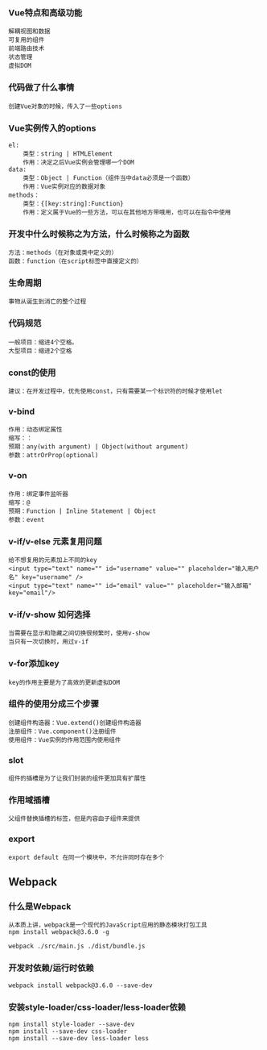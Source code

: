 ### Vue特点和高级功能
	解耦视图和数据
	可复用的组件
	前端路由技术
	状态管理
	虚拟DOM

### 代码做了什么事情
	创建Vue对象的时候，传入了一些options

### Vue实例传入的options
	el:
		类型：string | HTMLElement
		作用：决定之后Vue实例会管理哪一个DOM
	data:
		类型：Object | Function（组件当中data必须是一个函数）
		作用：Vue实例对应的数据对象
	methods：
		类型：{[key:string]:Function}
		作用：定义属于Vue的一些方法，可以在其他地方带哦用，也可以在指令中使用

### 开发中什么时候称之为方法，什么时候称之为函数
	方法：methods（在对象或类中定义的）
	函数：function（在script标签中直接定义的）

### 生命周期
	事物从诞生到消亡的整个过程

### 代码规范
	一般项目：缩进4个空格。 
	大型项目：缩进2个空格

### const的使用
	建议：在开发过程中，优先使用const，只有需要某一个标识符的时候才使用let

### v-bind
	作用：动态绑定属性
	缩写：：
	预期：any(with argument) | Object(without argument)
	参数：attrOrProp(optional)

### v-on
	作用：绑定事件监听器
	缩写：@
	预期：Function | Inline Statement | Object
	参数：event

### v-if/v-else 元素复用问题
	给不想复用的元素加上不同的key
	<input type="text" name="" id="username" value="" placeholder="输入用户名" key="username" />
	<input type="text" name="" id="email" value="" placeholder="输入邮箱" key="email"/>
	
### v-if/v-show 如何选择
	当需要在显示和隐藏之间切换很频繁时，使用v-show
	当只有一次切换时，用过v-if

### v-for添加key
	key的作用主要是为了高效的更新虚拟DOM
	
### 组件的使用分成三个步骤
	创建组件构造器：Vue.extend()创建组件构造器
	注册组件：Vue.component()注册组件
	使用组件：Vue实例的作用范围内使用组件
	
### slot
	组件的插槽是为了让我们封装的组件更加具有扩展性

### 作用域插槽
	父组件替换插槽的标签，但是内容由子组件来提供

### export
	export default 在同一个模块中，不允许同时存在多个
	
## Webpack
### 什么是Webpack
	从本质上讲，webpack是一个现代的JavaScript应用的静态模块打包工具
	npm install webpack@3.6.0 -g
	
	webpack ./src/main.js ./dist/bundle.js
	
### 开发时依赖/运行时依赖
	webpack install webpack@3.6.0 --save-dev
	
### 安装style-loader/css-loader/less-loader依赖
	npm install style-loader --save-dev
	npm install --save-dev css-loader
	npm install --save-dev less-loader less

	